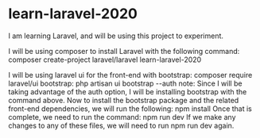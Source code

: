 # learn-laravel-2020
I am learning Laravel, and will be using this project to experiment.


I will be using composer to install Laravel with the following command:
composer create-project laravel/laravel learn-laravel-2020

I will be using laravel ui for the front-end with bootstrap:
composer require laravel/ui
bootstrap: php artisan ui bootstrap --auth
note: Since I will be taking advantage of the auth option, I will be installing bootstrap with the command above.
Now to install the bootstrap package and the related front-end dependencies, we will run the following:
npm install
Once that is complete, we need to run the command:
npm run dev
If we make any changes to any of these files, we will need to run npm run dev again.


